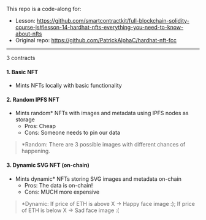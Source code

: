 This repo is a code-along for:
- Lesson: https://github.com/smartcontractkit/full-blockchain-solidity-course-js#lesson-14-hardhat-nfts-everything-you-need-to-know-about-nfts
- Original repo: https://github.com/PatrickAlphaC/hardhat-nft-fcc

---

3 contracts

#### 1. Basic NFT

- Mints NFTs locally with basic functionality

#### 2. Random IPFS NFT

- Mints random* NFTs with images and metadata using IPFS nodes as storage
  - Pros: Cheap
  - Cons: Someone needs to pin our data
  
> *Random: There are 3 possible images with different chances of happening.

#### 3. Dynamic SVG NFT (on-chain)
- Mints dynamic* NFTs storing SVG images and metadata on-chain 
  - Pros: The data is on-chain!
  - Cons: MUCH more expensive

> *Dynamic: If price of ETH is above X -> Happy face image :); If price of ETH is below X -> Sad face image :(
